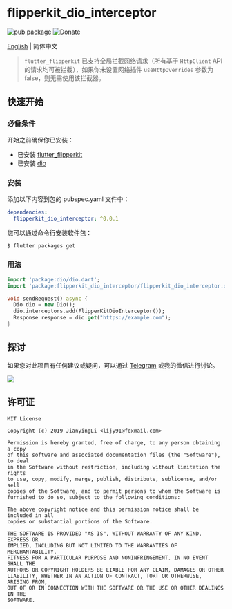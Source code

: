 # flipperkit_dio_interceptor

[![pub package](https://img.shields.io/pub/v/flipperkit_dio_interceptor.svg)](https://pub.dartlang.org/packages/flipperkit_dio_interceptor)
[![Donate](https://img.shields.io/badge/Donate-PayPal-green.svg)](https://www.paypal.com/cgi-bin/webscr?cmd=_donations&business=lijy91%40live.com&currency_code=USD&source=url)

[English](./README.md) | 简体中文

> `flutter_flipperkit` 已支持全局拦截网络请求（所有基于 `HttpClient` API 的请求均可被拦截），如果你未设置网络插件 `useHttpOverrides` 参数为 false，则无需使用该拦截器。

## 快速开始

### 必备条件

开始之前确保你已安装：

- 已安装 [flutter_flipperkit](https://github.com/blankapp/flutter_flipperkit)
- 已安装 [dio](https://github.com/flutterchina/dio)

### 安装

添加以下内容到包的 pubspec.yaml 文件中：

```yaml
dependencies:
  flipperkit_dio_interceptor: ^0.0.1
```

您可以通过命令行安装软件包：

```bash
$ flutter packages get
```

### 用法

```dart
import 'package:dio/dio.dart';
import 'package:flipperkit_dio_interceptor/flipperkit_dio_interceptor.dart';

void sendRequest() async {
  Dio dio = new Dio();
  dio.interceptors.add(FlipperKitDioInterceptor());
  Response response = dio.get("https://example.com");
}
```

## 探讨

如果您对此项目有任何建议或疑问，可以通过 [Telegram](https://t.me/lijy91) 或我的微信进行讨论。

![](http://blankapp.org/assets/images/wechat_qrcode.png)

## 许可证

```
MIT License

Copyright (c) 2019 JianyingLi <lijy91@foxmail.com>

Permission is hereby granted, free of charge, to any person obtaining a copy
of this software and associated documentation files (the "Software"), to deal
in the Software without restriction, including without limitation the rights
to use, copy, modify, merge, publish, distribute, sublicense, and/or sell
copies of the Software, and to permit persons to whom the Software is
furnished to do so, subject to the following conditions:

The above copyright notice and this permission notice shall be included in all
copies or substantial portions of the Software.

THE SOFTWARE IS PROVIDED "AS IS", WITHOUT WARRANTY OF ANY KIND, EXPRESS OR
IMPLIED, INCLUDING BUT NOT LIMITED TO THE WARRANTIES OF MERCHANTABILITY,
FITNESS FOR A PARTICULAR PURPOSE AND NONINFRINGEMENT. IN NO EVENT SHALL THE
AUTHORS OR COPYRIGHT HOLDERS BE LIABLE FOR ANY CLAIM, DAMAGES OR OTHER
LIABILITY, WHETHER IN AN ACTION OF CONTRACT, TORT OR OTHERWISE, ARISING FROM,
OUT OF OR IN CONNECTION WITH THE SOFTWARE OR THE USE OR OTHER DEALINGS IN THE
SOFTWARE.
```
